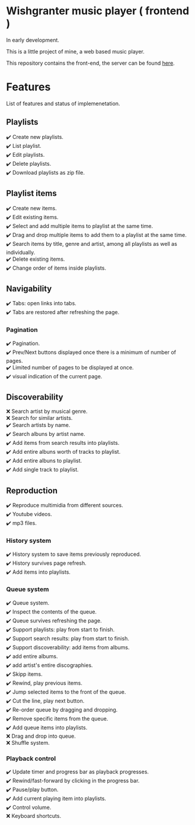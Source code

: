 # Wishgranter music player ( frontend )

In early development.

This is a little project of mine, a web based music player.

This repository contains the front-end, the server can be found [here](https://github.com/adinan-cenci/player-backend).

# Features

List of features and status of implemenetation.  

## Playlists

:heavy_check_mark: Create new playlists.  
:heavy_check_mark: List playlist.  
:heavy_check_mark: Edit playlists.  
:heavy_check_mark: Delete playlists.  
:heavy_check_mark: Download playlists as zip file.

## Playlist items

:heavy_check_mark: Create new items.  
:heavy_check_mark: Edit existing items.  
:heavy_check_mark: Select and add multiple items to playlist at the same time.  
:heavy_check_mark: Drag and drop multiple items to add them to a playlist at the same time.  
:heavy_check_mark: Search items by title, genre and artist, among all playlists as well as individually.  
:heavy_check_mark: Delete existing items.  
:heavy_check_mark: Change order of items inside playlists.  

## Navigability

:heavy_check_mark: Tabs: open links into tabs.  
:heavy_check_mark: Tabs are restored after refreshing the page.

### Pagination

:heavy_check_mark: Pagination.  
:heavy_check_mark: Prev/Next buttons displayed once there is a minimum of number of pages.  
:heavy_check_mark: Limited number of pages to be displayed at once.  
:heavy_check_mark: visual indication of the current page.  

## Discoverability

:x: Search artist by musical genre.  
:x: Search for similar artists.  
:heavy_check_mark: Search artists by name.  
:heavy_check_mark: Search albuns by artist name.  
:heavy_check_mark: Add items from search results into playlists.  
:heavy_check_mark: Add entire albuns worth of tracks to playlist.  
:heavy_check_mark: Add entire albuns to playlist.  
:heavy_check_mark: Add single track to playlist.  

## Reproduction

:heavy_check_mark: Reproduce multimidia from different sources.  
:heavy_check_mark: Youtube videos.  
:heavy_check_mark: mp3 files.  

### History system

:heavy_check_mark: History system to save items previously reproduced.  
:heavy_check_mark: History survives page refresh.  
:heavy_check_mark: Add items into playlists.  

### Queue system

:heavy_check_mark: Queue system.  
:heavy_check_mark: Inspect the contents of the queue.  
:heavy_check_mark: Queue survives refreshing the page.  
:heavy_check_mark: Support playlists: play from start to finish.  
:heavy_check_mark: Support search results: play from start to finish.  
:heavy_check_mark: Support discoverability: add items from albums.  
:heavy_check_mark: add entire albums.  
:heavy_check_mark: add artist's entire discographies.  
:heavy_check_mark: Skipp items.  
:heavy_check_mark: Rewind, play previous items.  
:heavy_check_mark: Jump selected items to the front of the queue.  
:heavy_check_mark: Cut the line, play next button.  
:heavy_check_mark: Re-order queue by dragging and dropping.  
:heavy_check_mark: Remove specific items from the queue.  
:heavy_check_mark: Add queue items into playlists.  
:x: Drag and drop into queue.  
:x: Shuffle system. 

### Playback control

:heavy_check_mark: Update timer and progress bar as playback progresses.   
:heavy_check_mark: Rewind/fast-forward by clicking in the progress bar.  
:heavy_check_mark: Pause/play button.  
:heavy_check_mark: Add current playing item into playlists.  
:heavy_check_mark: Control volume.  
:x: Keyboard shortcuts.  
